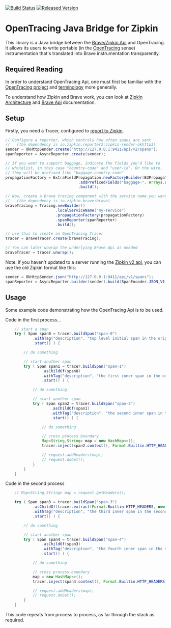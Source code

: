 [![Build Status][ci-img]][ci] [![Released Version][maven-img]][maven]

# OpenTracing Java Bridge for Zipkin

This library is a Java bridge between the [Brave/Zipkin Api](https://github.com/openzipkin/brave/tree/master/brave#brave-api-v4) and OpenTracing. It allows its users to write portable (in the [OpenTracing](http://opentracing.io) sense) instrumentation that's translated into Brave instrumentation transparently.

## Required Reading

In order to understand OpenTracing Api, one must first be familiar with the [OpenTracing project](http://opentracing.io) and [terminology](http://opentracing.io/spec/) more generally.

To understand how Zipkin and Brave work, you can look at [Zipkin Architecture](http://zipkin.io/pages/architecture.html) and [Brave Api](https://github.com/openzipkin/brave/tree/master/brave#brave-api-v4) documentation.

## Setup

Firstly, you need a Tracer, configured to [report to Zipkin](https://github.com/openzipkin/zipkin-reporter-java).

```java
// Configure a reporter, which controls how often spans are sent
//   (the dependency is io.zipkin.reporter2:zipkin-sender-okhttp3)
sender = OkHttpSender.create("http://127.0.0.1:9411/api/v2/spans");
spanReporter = AsyncReporter.create(sender);

// If you want to support baggage, indicate the fields you'd like to
// whitelist, in this case "country-code" and "user-id". On the wire,
// they will be prefixed like "baggage-country-code"
propagationFactory = ExtraFieldPropagation.newFactoryBuilder(B3Propagation.FACTORY)
                                .addPrefixedFields("baggage-", Arrays.asList("country-code", "user-id"))
                                .build();

// Now, create a Brave tracing component with the service name you want to see in Zipkin.
//   (the dependency is io.zipkin.brave:brave)
braveTracing = Tracing.newBuilder()
                      .localServiceName("my-service")
                      .propagationFactory(propagationFactory)
                      .spanReporter(spanReporter)
                      .build();

// use this to create an OpenTracing Tracer
tracer = BraveTracer.create(braveTracing);

// You can later unwrap the underlying Brave Api as needed
braveTracer = tracer.unwrap();
```

Note: if you haven't updated to a server running the [Zipkin v2 api](http://zipkin.io/zipkin-api/#/default/post_spans), you
can use the old Zipkin format like this:

```java
sender = OkHttpSender.json("http://127.0.0.1:9411/api/v1/spans");
spanReporter = AsyncReporter.builder(sender).build(SpanEncoder.JSON_V1);
```

## Usage

Some example code demonstrating how the OpenTracing Api is to be used.

Code in the first process…

```java
    // start a span
    try ( Span span0 = tracer.buildSpan("span-0")
            .withTag("description", "top level initial span in the original process")
            .start() ) {

        // do something

        // start another span
        try ( Span span1 = tracer.buildSpan("span-1")
                .asChildOf(span0)
                .withTag("description", "the first inner span in the original process")
                .start() ) {

            // do something

            // start another span
            try ( Span span2 = tracer.buildSpan("span-2")
                    .asChildOf(span1)
                    .withTag("description", "the second inner span in the original process")
                    .start() ) {

                // do something

                // cross process boundary
                Map<String,String> map = new HashMap<>();
                tracer.inject(span2.context(), Format.Builtin.HTTP_HEADERS, new TextMapInjectAdapter(map));

                // request.addHeaders(map);
                // request.doGet();
            }
        }
    }
```

Code in the second process

```java
    // Map<String,String> map = request.getHeaders();

    try ( Span span3 = tracer.buildSpan("span-3")
            .asChildOf(tracer.extract(Format.Builtin.HTTP_HEADERS, new TextMapExtractAdapter(map)))
            .withTag("description", "the third inner span in the second process")
            .start() ) {

        // do something

        // start another span
        try ( Span span4 = tracer.buildSpan("span-4")
                .asChildOf(span3)
                .withTag("description", "the fourth inner span in the second process")
                .start() ) {

            // do something

            // cross process boundary
            map = new HashMap<>();
            tracer.inject(span4.context(), Format.Builtin.HTTP_HEADERS, new TextMapInjectAdapter(map));

            // request.addHeaders(map);
            // request.doGet();
        }
    }
```

This code repeats from process to process, as far through the stack as required.

   [ci-img]: https://travis-ci.org/openzipkin-contrib/brave-opentracing.svg?branch=master
   [ci]: https://travis-ci.org/openzipkin-contrib/brave-opentracing
   [maven-img]: https://img.shields.io/maven-central/v/io.opentracing.brave/brave-opentracing.svg?maxAge=2592000
   [maven]: http://search.maven.org/#search%7Cga%7C1%7Cbrave-opentracing
